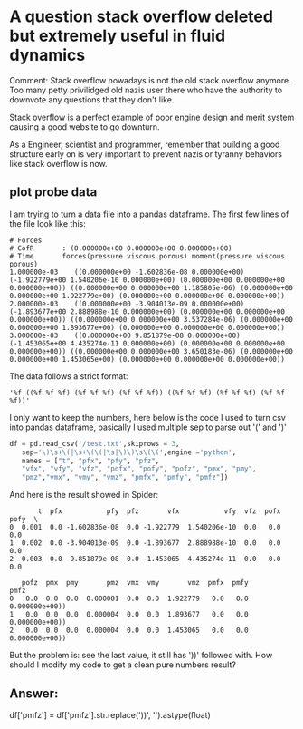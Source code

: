 # A question stack overflow deleted but extremely useful in fluid dynamics
Comment: Stack overflow nowadays is not the old stack overflow anymore. Too many petty privilidged old nazis user there who have the authority to downvote any questions that they don't like. 

Stack overflow is a perfect example of poor engine design and merit system causing a good website to go downturn. 

As a Engineer, scientist and programmer, remember that building a good structure early on is very important to prevent nazis or tyranny behaviors like stack overflow is now.  
## plot probe data
I am trying to turn a data file into a pandas dataframe. The first few lines of the file look like this:
```
# Forces     
# CofR       : (0.000000e+00 0.000000e+00 0.000000e+00)  
# Time       forces(pressure viscous porous) moment(pressure viscous porous)  
1.000000e-03    ((0.000000e+00 -1.602836e-08 0.000000e+00) (-1.922779e+00 1.540206e-10 0.000000e+00) (0.000000e+00 0.000000e+00 0.000000e+00)) ((0.000000e+00 0.000000e+00 1.185805e-06) (0.000000e+00 0.000000e+00 1.922779e+00) (0.000000e+00 0.000000e+00 0.000000e+00))  
2.000000e-03    ((0.000000e+00 -3.904013e-09 0.000000e+00) (-1.893677e+00 2.888988e-10 0.000000e+00) (0.000000e+00 0.000000e+00 0.000000e+00)) ((0.000000e+00 0.000000e+00 3.537284e-06) (0.000000e+00 0.000000e+00 1.893677e+00) (0.000000e+00 0.000000e+00 0.000000e+00))  
3.000000e-03    ((0.000000e+00 9.851879e-08 0.000000e+00) (-1.453065e+00 4.435274e-11 0.000000e+00) (0.000000e+00 0.000000e+00 0.000000e+00)) ((0.000000e+00 0.000000e+00 3.650183e-06) (0.000000e+00 0.000000e+00 1.453065e+00) (0.000000e+00 0.000000e+00 0.000000e+00))  
```

The data follows a strict format:
```
'%f ((%f %f %f) (%f %f %f) (%f %f %f)) ((%f %f %f) (%f %f %f) (%f %f %f))'
```

I only want to keep the numbers, here below is the code I used to turn csv into pandas dataframe, basically I used multiple sep to parse out '(' and ')'

```python
df = pd.read_csv('/test.txt',skiprows = 3, 
   sep='\)\s+\(|\s+\(\(|\s|\)\)\s\(\(',engine ='python', 
   names = ["t", "pfx", "pfy", "pfz",
   "vfx", "vfy", "vfz", "pofx", "pofy", "pofz", "pmx", "pmy", 
   "pmz","vmx", "vmy", "vmz", "pmfx", "pmfy", "pmfz"])   
```

And here is the result showed in Spider:

```
       t  pfx           pfy  pfz       vfx           vfy  vfz  pofx  pofy  \
0  0.001  0.0 -1.602836e-08  0.0 -1.922779  1.540206e-10  0.0   0.0   0.0   
1  0.002  0.0 -3.904013e-09  0.0 -1.893677  2.888988e-10  0.0   0.0   0.0   
2  0.003  0.0  9.851879e-08  0.0 -1.453065  4.435274e-11  0.0   0.0   0.0   

   pofz  pmx  pmy       pmz  vmx  vmy       vmz  pmfx  pmfy            pmfz  
0   0.0  0.0  0.0  0.000001  0.0  0.0  1.922779   0.0   0.0  0.000000e+00))  
1   0.0  0.0  0.0  0.000004  0.0  0.0  1.893677   0.0   0.0  0.000000e+00))  
2   0.0  0.0  0.0  0.000004  0.0  0.0  1.453065   0.0   0.0  0.000000e+00))
```

But the problem is: see the last value, it still has '))' followed with. How should I modify my code to get a clean pure numbers result?

## Answer:
df['pmfz'] = df['pmfz'].str.replace('\)\)', '').astype(float)
